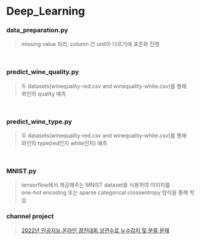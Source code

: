 # Deep_Learning

### data_preparation.py
> missing value 처리, column 간 unit이 다르기에 표준화 진행  

<br/>

### predict_wine_quality.py
> 두 datasets(winequality-red.csv and winequality-white.csv)를 통해  
> 와인의 quality 예측  

<br/>

### predict_wine_type.py
> 두 datasets(winequality-red.csv and winequality-white.csv)를 통해  
> 와인의 type(red인지 white인지) 예측

<br/>

### MNIST.py
> tensorflow에서 제공해주는 MNIST dataset을 사용하여 이미지를  
> one-hot encoding 또는 sparse categorical crossentropy 방식을 통해 학습


### channel project
> [2022년 인공지능 온라인 경진대회 상관수로 누수감지 및 분류 문제](https://aichallenge.or.kr/competition/detail/1/task/9/taskInfo)
